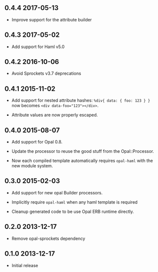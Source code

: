 ## 0.4.4 2017-05-13

- Improve support for the attribute builder

## 0.4.3 2017-05-02

- Add support for Haml v5.0

## 0.4.2 2016-10-06

- Avoid Sprockets v3.7 deprecations

## 0.4.1 2015-11-02

- Add support for nested attribute hashes: `%div{ data: { foo: 123 } }` now becomes `<div data-foo="123"></div>`.

- Attribute values are now properly escaped.

## 0.4.0 2015-08-07

- Add support for Opal 0.8.

- Update the processor to reuse the good stuff from the Opal::Processor.

- Now each compiled template automatically requires `opal-haml` with the new module system.

## 0.3.0 2015-02-03

- Add support for new opal Builder processors.

- Implicitly require `opal-haml` when any haml template is required

- Cleanup generated code to be use Opal ERB runtime directly.

## 0.2.0 2013-12-17

- Remove opal-sprockets dependency

## 0.1.0 2013-12-17

- Initial release
